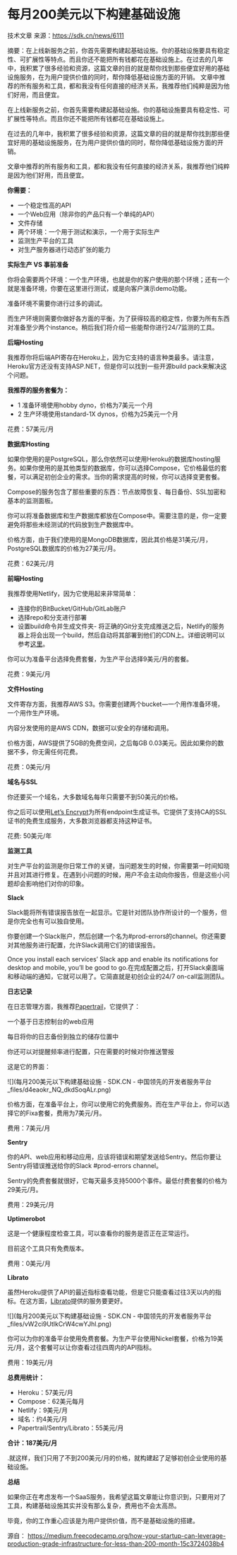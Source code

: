 
# 每月200美元以下构建基础设施

技术文章 来源：https://sdk.cn/news/6111   

摘要：在上线新服务之前，你首先需要构建起基础设施。你的基础设施要具有稳定性、可扩展性等特点。而且你还不能把所有钱都花在基础设施上。在过去的几年中，我积累了很多经验和资源，这篇文章的目的就是帮你找到那些便宜好用的基础设施服务，在为用户提供价值的同时，帮你降低基础设施方面的开销。 文章中推荐的所有服务和工具，都和我没有任何直接的经济关系，我推荐他们纯粹是因为他们好用，而且便宜。

在上线新服务之前，你首先需要构建起基础设施。你的基础设施要具有稳定性、可扩展性等特点。而且你还不能把所有钱都花在基础设施上。

在过去的几年中，我积累了很多经验和资源，这篇文章的目的就是帮你找到那些便宜好用的基础设施服务，在为用户提供价值的同时，帮你降低基础设施方面的开销。

文章中推荐的所有服务和工具，都和我没有任何直接的经济关系，我推荐他们纯粹是因为他们好用，而且便宜。

**你需要：**

-   一个稳定性高的API
-   一个Web应用（除非你的产品只有一个单纯的API）
-   文件存储
-   两个环境：一个用于测试和演示，一个用于实际生产
-   监测生产平台的工具
-   对生产服务器进行动态扩张的能力

**实际生产 VS 事前准备**

你将会需要两个环境：一个生产环境，也就是你的客户使用的那个环境；还有一个就是准备环境，你要在这里进行测试，或是向客户演示demo功能。

准备环境不需要你进行过多的调试。

而生产环境则需要你做好各方面的平衡，为了获得较高的稳定性，你要为所有东西对准备至少两个instance。稍后我们将介绍一些能帮你进行24/7监测的工具。

**后端Hosting**

我推荐你将后端API寄存在Heroku上，因为它支持的语言种类最多。请注意，Heroku官方还没有支持ASP.NET，但是你可以找到一些开源build pack来解决这个问题。

**我推荐的服务套餐为：**

-   1 准备环境使用hobby dyno，价格为7美元一个月
-   2 生产环境使用standard-1X dynos，价格为25美元一个月

花费：57美元/月

**数据库Hosting**

如果你使用的是PostgreSQL，那么你依然可以使用Heroku的数据库hosting服务。如果你使用的是其他类型的数据库，你可以选择Compose，它价格最低的套餐，可以满足初创企业的需求。当你的需求提高的时候，你可以选择变更套餐。

Compose的服务包含了那些重要的东西：节点故障恢复、每日备份、SSL加密和基本的监测面板。

你可以将准备数据库和生产数据库都放在Compose中。需要注意的是，你一定要避免将那些未经测试的代码放到生产数据库中。

价格方面，由于我们使用的是MongoDB数据库，因此其价格是31美元/月，PostgreSQL数据库的价格为27美元/月。

花费：62美元/月

**前端Hosting**

我推荐使用Netlify，因为它使用起来非常简单：

-   连接你的BitBucket/GitHub/GitLab账户
-   选择repo和分支进行部署
-   设置build命令并生成文件夹-   将正确的Git分支完成推送之后，Netlify的服务器上将会出现一个build，然后自动将其部署到他们的CDN上。详细说明可以参考[这里](https://www.netlify.com/docs/continuous-deployment/)。

你可以为准备平台选择免费套餐，为生产平台选择9美元/月的套餐。

花费：9美元/月

**文件Hosting**

文件寄存方面，我推荐AWS S3。你需要创建两个bucket—一个用作准备环境，一个用作生产环境。

内容分发使用的是AWS CDN，数据可以安全的存储和调用。

价格方面，AWS提供了5GB的免费空间，之后每GB 0.03美元。因此如果你的数据不多，你无需任何花费。

花费：0美元/月

**域名与SSL**

你还要买一个域名，大多数域名每年只需要不到50美元的价格。

你之后可以使用[Let’s Encrypt](https://letsencrypt.org/)为所有endpoint生成证书。它提供了支持CA的SSL证书的免费生成服务，大多数浏览器都支持这种证书。

花费: 50美元/年

**监测工具**

对生产平台的监测是你日常工作的关键，当问题发生的时候，你需要第一时间知晓并且对其进行修复。在遇到小问题的时候，用户不会主动向你报告，但是这些小问题却会影响他们对你的印象。

**Slack**

Slack能将所有错误报告放在一起显示。它是针对团队协作所设计的一个服务，但是你完全也有可以独自使用。

你要创建一个Slack账户，然后创建一个名为#prod-errors的channel。你还需要对其他服务进行配置，允许Slack调用它们的错误报告。

Once you install each services’ Slack app and enable its notifications for desktop and mobile, you’ll be good to go.在完成配置之后，打开Slack桌面端和移动端的通知，它就可以用了。它简直就是初创企业的24/7 on-call监测团队。

**日志记录**

在日志管理方面，我推荐[Papertrail](https://papertrailapp.com/)，它提供了：

一个基于日志控制台的web应用

每日将你的日志备份到独立的储存位置中

你还可以对提醒频率进行配置，只在需要的时候对你推送警报

这是它的界面：

![](每月200美元以下构建基础设施 - SDK.CN - 中国领先的开发者服务平台_files/d4eaokr_NQ_dkdSoqALr.png)

价格方面，在准备平台上，你可以使用它的免费服务。而在生产平台上，你可以选择它的Fixa套餐，费用为7美元/月。

费用：7美元/月

**Sentry**

你的API、web应用和移动应用，应该将错误和期望发送给Sentry。然后你要让Sentry将错误推送给你的Slack #prod-errors channel。

Sentry的免费套餐就很好，它每天最多支持5000个事件。最低付费套餐的价格为29美元/月。

费用：29美元/月

**Uptimerobot**

这是一个健康程度检查工具，可以查看你的服务是否正在正常运行。

目前这个工具只有免费版本。

费用：0美元/月

**Librato**

虽然Heroku提供了API的最近指标查看功能，但是它只能查看过往3天以内的指标。在这方面，[Librato](https://www.librato.com/)提供的服务要更好。

![](每月200美元以下构建基础设施 - SDK.CN - 中国领先的开发者服务平台_files/vW2ci9UtIkCrW4cwYJhl.png)

你可以为你的准备平台使用免费套餐。为生产平台使用Nickel套餐，价格为19美元/月，这个套餐可以让你查看过往四周内的API指标。

费用：19美元/月

**总费用统计：**

-   Heroku：57美元/月
-   Compose：62美元每月
-   Netlify：9美元/月
-   域名：约4美元/月
-   Papertrail/Sentry/Librato：55美元/月

**合计：187美元/月**

.就这样，我们只用了不到200美元/月的价格，就构建起了足够初创企业使用的基础设施。

**总结**

如果你正在考虑发布一个SaaS服务，我希望这篇文章能让你意识到，只要用对了工具，构建基础设施其实并没有那么复杂，费用也不会太高昂。

毕竟，你的工作重心应该是为用户提供价值，而不是基础设施的搭建。

源自： https://medium.freecodecamp.org/how-your-startup-can-leverage-production-grade-infrastructure-for-less-than-200-month-15c3724038b4
<!--stackedit_data:
eyJoaXN0b3J5IjpbLTUzNzMwMTIzLDE2NjI3NTM4MzldfQ==
-->